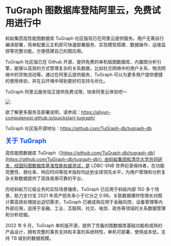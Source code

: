 # TuGraph 图数据库登陆阿里云，免费试用进行中

<style>
  .title{
    font-size: 20px;
    color: rgb(0, 82, 255);
    font-weight:bolder;
    margin-bottom:10px;
  }
</style>

蚂蚁集团高性能图数据库 TuGraph 社区版现已在阿里云提供服务。用户无需自行编译部署，简单配置云主机即可快速部署服务、实现模型搭建、数据操作、运维监控等完整功能，方便搭建自己的图应用。

TuGraph 社区版已在 Github 开源，提供免费的单机版图数据库，内置图分析引擎，能够以高效的方式管理复杂的关系数据，比如社交网络中的用户关系、物流网络中的货物流动等。通过在阿里云提供服务，TuGraph 可以为更多用户提供便捷的使用体验，并在云环境中得到更好的支持与优化。

TuGraph 阿里云服务现正提供免费试用，快来阿里云体验吧～

<img src="https://mdn.alipayobjects.com/huamei_qcdryc/afts/img/A*PWLFQ7Vkwa4AAAAAAAAAAAAADgOBAQ/original">

欲了解更多服务及部署说明，请参阅：https://aliyun-computenest.github.io/quickstart-tugraph/

TuGraph 社区版开源地址：https://github.com/TuGraph-db/tugraph-db

<div class="title">关于 TuGraph</div>

高性能图数据库 TuGraph（[https://github.com/TuGraph-db/tugraph-db](https://github.com/TuGraph-db/tugraph-db)）由蚂蚁集团和清华大学共同研发，经国际图数据库基准性能权威测试，是 LDBC-SNB 世界纪录保持者，在功能完整性、吞吐率、响应时间等技术指标均达到全球领先水平，为用户管理和分析复杂关联数据提供了高效易用可靠的平台。

历经蚂蚁万亿级业务的实际场景锤炼，TuGraph 已应用于蚂蚁内部 150 多个场景，助力支付宝 2021 年资产损失率小于亿分之 0.98。关联数据爆炸性增长对图计算高效处理提出迫切需求，TuGraph 已被成熟应用于金融风控、设备管理等内外部应用，适用于金融、工业、互联网、社交、电信、政务等领域的关系数据管理和分析挖掘。

2022 年 9 月，TuGraph 单机版开源，提供了完备的图数据库基础功能和成熟的产品设计，拥有完整的事务支持和丰富的系统特性，单机可部署，使用成本低，支持 TB 级别的数据规模。
